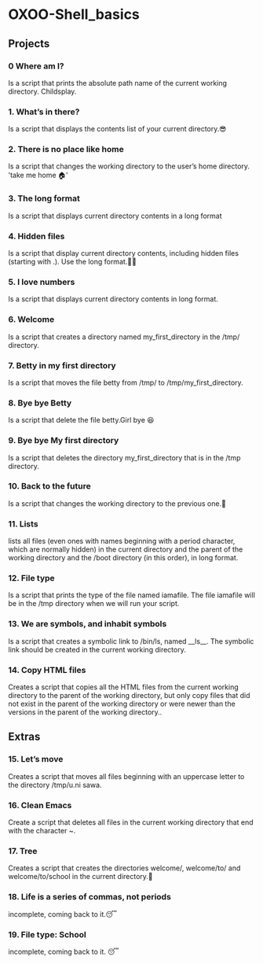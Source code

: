 <h1>OXOO-Shell_basics</h1>

<h2>Projects</h2>

<h3>0 Where am I?</h3>
<p>Is a script that prints the absolute path name of the current working directory. Childsplay.</p>
<h3>1. What’s in there?</h3>
<p>Is a script that displays the contents list of your current directory.😎</p>
<h3>2. There is no place like home</h3>
<p>Is a script that changes the working directory to the user’s home directory. 'take me home 🏠'</p>
<h3>3. The long format</h3>
<p>Is a script that displays current directory contents in a long format</p>
<h3>4. Hidden files</h3>
<p>Is a script that display current directory contents, including hidden files (starting with .). Use the long format.🕵️‍♀️</p>
<h3>5. I love numbers</h3>
<p>Is a script that displays current directory contents in long format.</p>
<h3>6. Welcome</h3>
<p>Is a script that creates a directory named my_first_directory in the /tmp/ directory.</p>
<h3>7. Betty in my first directory</h3>
<p>Is a script that moves the file betty from /tmp/ to /tmp/my_first_directory.</p>
<h3>8. Bye bye Betty</h3>
<p>Is a script that delete the file betty.Girl bye 😆</p>
<h3>9. Bye bye My first directory</h3>
<p>Is a script that deletes the directory my_first_directory that is in the /tmp directory.</p>
<h3>10. Back to the future</h3>
<p>Is a script that changes the working directory to the previous one.🚀</p>
<h3>11. Lists</h3>
<p> lists all files (even ones with names beginning with a period character, which are normally hidden) in the current directory and the parent of the working directory and the /boot directory (in this order), in long format.</p>
<h3>12. File type</h3>
<p>Is a script that prints the type of the file named iamafile. The file iamafile will be in the /tmp directory when we will run your script.</p>
<h3>13. We are symbols, and inhabit symbols</h3>
<p>Is a script that creates a symbolic link to /bin/ls, named __ls__. The symbolic link should be created in the current working directory.</p>
<h3>14. Copy HTML files</h3>
<p>Creates a script that copies all the HTML files from the current working directory to the parent of the working directory, but only copy files that did not exist in the parent of the working directory or were newer than the versions in the parent of the working directory..</p>

<h2>Extras</h2>
<h3>15. Let’s move</h3>
<p>Creates a script that moves all files beginning with an uppercase letter to the directory /tmp/u.ni sawa.</p>
<h3>16. Clean Emacs</h3>
<p>Create a script that deletes all files in the current working directory that end with the character ~.</p>
<h3>17. Tree</h3>
<p>Creates a script that creates the directories welcome/, welcome/to/ and welcome/to/school in the current directory.🌲</p>
<h3>18. Life is a series of commas, not periods</h3>
<p>incomplete, coming back to it.😴</p>
<h3>19. File type: School</h3>
<p>incomplete, coming back to it. 😴</p>



